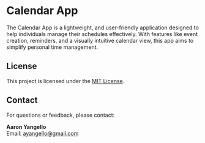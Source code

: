 # Calendar App

The Calendar App is a lightweight, and user-friendly application designed to help individuals manage their schedules effectively. With features like event creation, reminders, and a visually intuitive calendar view, this app aims to simplify personal time management.

## License

This project is licensed under the [MIT License](LICENSE).

## Contact

For questions or feedback, please contact:

**Aaron Yangello**  
Email: ayangello@gmail.com
